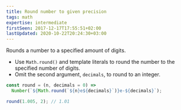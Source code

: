 ```yaml
---
title: Round number to given precision
tags: math
expertise: intermediate
firstSeen: 2017-12-17T17:55:51+02:00
lastUpdated: 2020-10-22T20:24:30+03:00
---
```


Rounds a number to a specified amount of digits.

- Use `Math.round()` and template literals to round the number to the specified number of digits.
- Omit the second argument, `decimals`, to round to an integer.

```js
const round = (n, decimals = 0) =>
  Number(`${Math.round(`${n}e${decimals}`)}e-${decimals}`);
```

```js
round(1.005, 2); // 1.01
```
